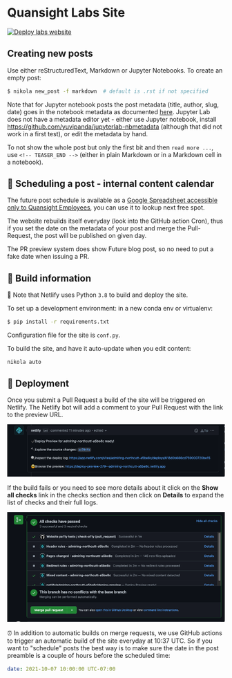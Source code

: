 # Quansight Labs Site

[![Deploy labs website](https://github.com/Quansight-Labs/quansight-labs-site/actions/workflows/deploy.yml/badge.svg)](https://github.com/Quansight-Labs/quansight-labs-site/actions/workflows/deploy.yml)

## Creating new posts

Use either reStructuredText, Markdown or Jupyter Notebooks. To create an empty post:

```sh
$ nikola new_post -f markdown  # default is .rst if not specified
```

Note that for Jupyter notebook posts the post metadata (title, author, slug, date) goes in the notebook metadata as documented [here](https://getnikola.com/handbook.html#jupyter-notebook-metadata). Jupyter Lab does not have a metadata editor yet - either use Jupyter notebook, install <https://github.com/yuvipanda/jupyterlab-nbmetadata> (although that did not work in a first test), or edit the metadata by hand.

To not show the whole post but only the first bit and then `read more ...`, use `<!-- TEASER_END -->` (either in plain Markdown or in a Markdown cell in a notebook).

## :calendar: Scheduling a post - internal content calendar

The future post schedule is available as a [Google Spreadsheet accessible only
to Quansight
Employees](https://docs.google.com/spreadsheets/d/1UyKeiM0elXKrhY5BeG3CHB13ydeqUjnv02oyN1NrKqk/edit#gid=0),
you can use it to lookup next free spot.

The website rebuilds itself everyday (look into the GitHub action Cron), thus if
you set the date on the metadata of your post and merge the Pull-Request, the
post will be published on given day.

The PR preview system does show Future blog post, so no need to put a fake date when issuing a PR.

## :construction_worker: Build information

:snake: Note that Netlify uses Python `3.8` to build and deploy the site.

To set up a development environment: in a new conda env or virtualenv:

```sh
$ pip install -r requirements.txt
```

Configuration file for the site is ``conf.py``.

To build the site, and have it auto-update when you edit content:

    nikola auto

## :rocket: Deployment

Once you submit a Pull Request a build of the site will be triggered on Netlify. The Netlify bot will add a comment to your Pull Request with the link to the preview URL.

![Screenshot of a Github Pull Request displaying the Netlify bot for website builds](./images/readme_preview_deploy.png)

If the build fails or you need to see more details about it click on the **Show all checks** link in the checks section and then click on **Details** to expand the list of checks and their full logs.

![Screenshot of a GitHub Pull Request checks with the Details window expanded](./images/readme_PR_checks.png)

:alarm_clock: In addition to automatic builds on merge requests, we use GitHub actions to trigger an automatic build of the site everyday at 10:37 UTC. So if you want to "schedule" posts the best way is to make sure the date in the post preamble is a couple of hours before the scheduled time:

```yml
date: 2021-10-07 10:00:00 UTC-07:00
```
